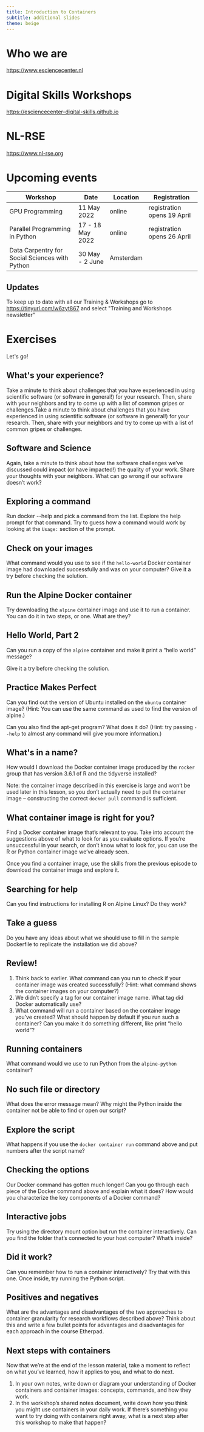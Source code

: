 ```yaml
---
title: Introduction to Containers 
subtitle: additional slides
theme: beige
---
```


# Who we are
https://www.esciencecenter.nl

# Digital Skills Workshops
https://esciencecenter-digital-skills.github.io

# NL-RSE
https://www.nl-rse.org

# Upcoming events
|Workshop|Date|Location|Registration|
|-|-|-|-|
|GPU Programming|11 May 2022|online|registration opens 19 April|
|Parallel Programming in Python| 17 - 18 May 2022| online|registration opens 26 April|
|Data Carpentry for Social Sciences with Python| 30 May - 2 June| Amsterdam | |

## Updates
To keep up to date with all our Training & Workshops go to
https://tinyurl.com/w6zyt867
and select "Training and Workshops newsletter"

# Exercises
Let's go!

## What's your experience?
Take a minute to think about challenges that you have experienced in using scientific software (or software in general!) for your research. Then, share with your neighbors and try to come up with a list of common gripes or challenges.Take a minute to think about challenges that you have experienced in using scientific software (or software in general!) for your research. Then, share with your neighbors and try to come up with a list of common gripes or challenges.

## Software and Science
Again, take a minute to think about how the software challenges we’ve discussed could impact (or have impacted!) the quality of your work. Share your thoughts with your neighbors. What can go wrong if our software doesn’t work?

## Exploring a command
Run docker --help and pick a command from the list.
Explore the help prompt for that command. Try to guess how a command
would work by looking at the `Usage:` section of the prompt.

## Check on your images
What command would you use to see if the `hello-world` Docker container 
image had downloaded successfully and was on your computer? Give it a try
before checking the solution.

## Run the Alpine Docker container
Try downloading the `alpine` container image and use it to run a container.
You can do it in two steps, or one. What are they?

## Hello World, Part 2
Can you run a copy of the `alpine` container and make it print a “hello world” message?

Give it a try before checking the solution.

## Practice Makes Perfect
Can you find out the version of Ubuntu installed on the `ubuntu` container image? (Hint: You can use the same command as used to find the version of alpine.)

Can you also find the apt-get program? What does it do? (Hint: try passing `--help` to almost any command will give you more information.)

## What's in a name?
How would I download the Docker container image produced by the `rocker` group that has version 3.6.1 of R and the tidyverse installed?

Note: the container image described in this exercise is large and won’t 
be used later in this lesson, so you don’t actually need to pull the container image – constructing the correct `docker pull` command is sufficient.

## What container image is right for you?
Find a Docker container image that’s relevant to you. Take into account the suggestions above of what to look for as you evaluate options. If you’re unsuccessful in your search, or don’t know what to look for, you can use the R or Python container image we’ve already seen.

Once you find a container image, use the skills from the previous episode to download the container image and explore it.

## Searching for help
Can you find instructions for installing R on Alpine Linux? Do they work?

## Take a guess
Do you have any ideas about what we should use to fill in the sample Dockerfile to replicate the installation we did above?

## Review!
1. Think back to earlier. What command can you run to check if your container image was created successfully? (Hint: what command shows the container images on your computer?)
2. We didn’t specify a tag for our container image name. What tag did Docker automatically use?
3. What command will run a container based on the container image you’ve created? What should happen by default if you run such a container? Can you make it do something different, like print “hello world”?

## Running containers
What command would we use to run Python from the `alpine-python` container?

## No such file or directory
What does the error message mean? Why might the Python inside the container not be able to find or open our script?

## Explore the script
What happens if you use the `docker container run` command above and put numbers after the script name?

## Checking the options
Our Docker command has gotten much longer! Can you go through each piece of the Docker command above and explain what it does? How would you characterize the key components of a Docker command?

## Interactive jobs
Try using the directory mount option but run the container interactively. Can you find the folder that’s connected to your host computer? What’s inside?

## Did it work?
Can you remember how to run a container interactively? Try that with this one. Once inside, try running the Python script.

## Positives and negatives
What are the advantages and disadvantages of the two approaches to container granularity for research workflows described above? Think about this and write a few bullet points for advantages and disadvantages for each approach in the course Etherpad.

## Next steps with containers
Now that we’re at the end of the lesson material, take a moment to reflect on what you’ve learned, how it applies to you, and what to do next.
1. In your own notes, write down or diagram your understanding of Docker containers and container images: concepts, commands, and how they work. 
2. In the workshop’s shared notes document, write down how you think you might use containers in your daily work. If there’s something you want to try doing with containers right away, what is a next step after this workshop to make that happen?


